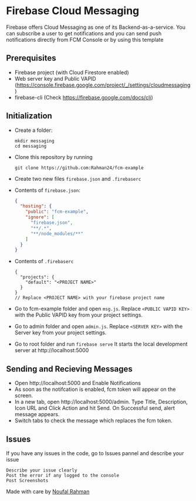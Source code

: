 # Firebase Cloud Messaging
Firebase offers Cloud Messaging as one of its Backend-as-a-service. You can subscribe a user to get notifications and you can send push notifications directly from FCM Console or by using this template

## Prerequisites
- Firebase project (with Cloud Firestore enabled)
- Web server key and Public VAPID (https://console.firebase.google.com/project/_/settings/cloudmessaging)
- firebase-cli (Check https://firebase.google.com/docs/cli)

## Initialization
- Create a folder:
  ```
  mkdir messaging
  cd messaging  
  ```
- Clone this repository by running  
  ```
  git clone https://github.com:Rahman24/fcm-example
  ```
- Create two new files  `firebase.json`  and  `.firebaserc`
- Contents of  `firebase.json`:

    ```firebase.json
    {
      "hosting": {
        "public": "fcm-example",
        "ignore": [
          "firebase.json",
          "**/.*",
          "**/node_modules/**"
        ]
      }
    }
    ```
- Contents of  `.firebaserc`

  ```.firebaserc
  {
    "projects": {
      "default": "<PROJECT NAME>"
    }
  }
  // Replace <PROJECT NAME> with your firebase project name
  ```
  
- Go to fcm-example folder and open `msg.js`. Replace `<PUBLIC VAPID KEY>` with the Public VAPID key from your project settings.
- Go to admin folder and open  `admin.js`. Replace `<SERVER KEY>` with the Server key from your project settings.
- Go to root folder and run  `firebase serve`  It starts the local development server at http://localhost:5000

## Sending and Recieving Messages
- Open http://localhost:5000 and Enable Notifications
- As soon as the notifcation is enabled, fcm token will appear on the screen.
- In a new tab, open http://localhost:5000/admin. Type Title, Description, Icon URL and Click Action and hit Send. On Successful send, alert message appears.
- Switch tabs to check the message which replaces the fcm token.
  
## Issues
If you have any issues in the code, go to Issues pannel and describe your issue
  ```Template of issue
  Describe your issue clearly
  Post the error if any logged to the console
  Post Screenshots
  ```

Made with care by [Noufal Rahman](https://github.com/Rahman24)
